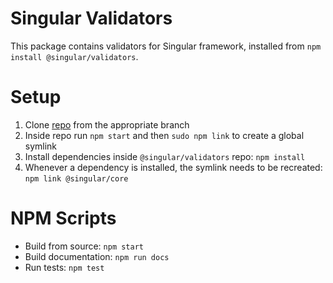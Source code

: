 # Singular Validators

This package contains validators for Singular framework, installed from `npm install @singular/validators`.

# Setup

  1. Clone [repo](https://github.com/singularframework/core) from the appropriate branch
  2. Inside repo run `npm start` and then `sudo npm link` to create a global symlink
  3. Install dependencies inside `@singular/validators` repo: `npm install`
  4. Whenever a dependency is installed, the symlink needs to be recreated: `npm link @singular/core`

# NPM Scripts

  - Build from source: `npm start`
  - Build documentation: `npm run docs`
  - Run tests: `npm test`
